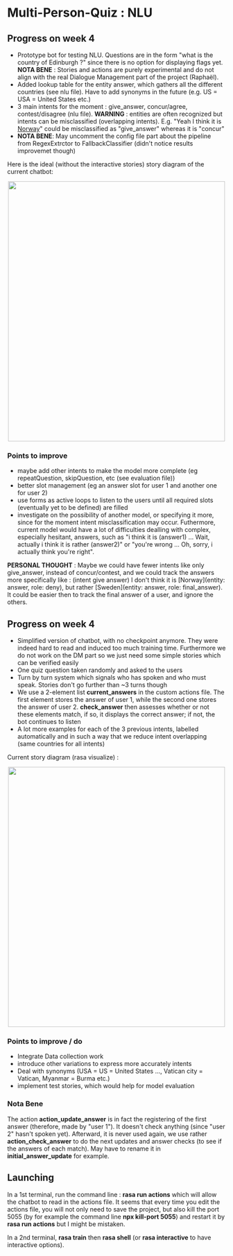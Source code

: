 # Multi-Person-Quiz : NLU

## Progress on week 4

- Prototype bot for testing NLU. Questions are in the form "what is the country of Edinburgh ?" since there is no option for displaying flags yet. __NOTA BENE__ : Stories and actions are purely experimental and do not align with the real Dialogue Management part of the project (Raphaël).
- Added lookup table for the entity answer, which gathers all the different countries (see nlu file). Have to add synonyms in the future (e.g. US = USA = United States etc.)
- 3 main intents for the moment : give_answer, concur/agree, contest/disagree (nlu file). __WARNING__ : entities are often recognized but intents can be misclassified (overlapping intents). E.g. "Yeah I think it is [Norway](answer)" could be misclassified as "give_answer" whereas it is "concur"
- __NOTA BENE__: May uncomment the config file part about the pipeline from RegexExtrctor to FallbackClassifier (didn't notice results improvemet though)

Here is the ideal (without the interactive stories) story diagram of the current chatbot:

<p align="center">
  <img src="https://user-images.githubusercontent.com/92320638/217417787-3b14aa15-e75a-4ac5-adc8-bc9dc9a3bb09.png" 
       width="500" 
       height="600"/>
</p>


### Points to improve

- maybe add other intents to make the model more complete (eg repeatQuestion, skipQuestion, etc (see evaluation file))
- better slot management (eg an answer slot for user 1 and another one for user 2) 
- use forms as active loops to listen to the users until all required slots (eventually yet to be defined) are filled 
- investigate on the possibility of another model, or specifying it more, since for the moment intent misclassification may occur.
Futhermore, current model would have a lot of difficulties dealling with complex, especially hesitant, answers, such as "i think it is (answer1) ... Wait, actually i think it is rather (answer2)" or "you're wrong ... Oh, sorry, i actually think you're right".

__PERSONAL THOUGHT__ : Maybe we could have fewer intents like only give_answer, instead of concur/contest, and we could track the answers more specifically like :
(intent give answer) I don't think it is [Norway](entity: answer, role: deny), but rather [Sweden](entity: answer, role: final_answer). It could be easier then to track the final answer of a user, and ignore the others.



## Progress on week 4

- Simplified version of chatbot, with no checkpoint anymore. They were indeed hard to read and induced too much training time. Furthermore we do not work on the DM part so we just need some simple stories which can be verified easily
- One quiz question taken randomly and asked to the users
- Turn by turn system which signals who has spoken and who must speak. Stories don't go further than ~3 turns though
- We use a 2-element list __current_answers__ in the custom actions file. The first element stores the answer of user 1, while the second one stores the answer of user 2. __check_answer__ then assesses whether or not these elements match, if so, it displays the correct answer; if not, the bot continues to listen
- A lot more examples for each of the 3 previous intents, labelled automatically and in such a way that we reduce intent overlapping (same countries for all intents)


Current story diagram (rasa visualize) :

<p align="center">
  <img src="https://user-images.githubusercontent.com/92320638/220176031-b84ebe69-282a-46cb-be16-8a6082790c3b.png" 
       width="500" 
       height="600"/>
</p>

### Points to improve / do

- Integrate Data collection work
- introduce other variations to express more accurately intents
- Deal with synonyms (USA = US = United States ..., Vatican city = Vatican, Myanmar = Burma etc.)
- implement test stories, which would help for model evaluation

### Nota Bene
The action __action_update_answer__ is in fact the registering of the first answer (therefore, made by "user 1"). It doesn't check anything (since "user 2" hasn't spoken yet). Afterward, it is never used again, we use rather __action_check_answer__ to do the next updates and answer checks (to see if the answers of each match). May have to rename it in __initial_answer_update__ for example.

## Launching

In a 1st terminal, run the command line : __rasa run actions__ which will allow the chatbot to read in the actions file.
It seems that every time you edit the actions file, you will not only need to save the project, but also kill the port 5055 (by for example the command line __npx kill-port 5055__) and restart it by __rasa run actions__ but I might be mistaken.

In a 2nd terminal, __rasa train__ then __rasa shell__ (or __rasa interactive__ to have interactive options).
